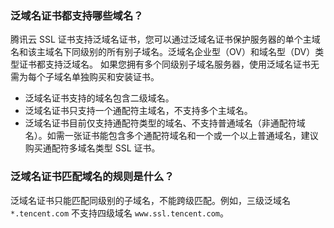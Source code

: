 ### 泛域名证书都支持哪些域名？

腾讯云 SSL 证书支持泛域名证书，您可以通过泛域名证书保护服务器的单个主域名和该主域名下同级别的所有别子域名。泛域名企业型（OV）和域名型（DV）类型证书都支持泛域名。
如果您拥有多个同级别子域名服务器，使用泛域名证书无需为每个子域名单独购买和安装证书。
- 泛域名证书支持的域名包含二级域名。
- 泛域名证书只支持一个通配符主域名，不支持多个主域名。
- 泛域名证书目前仅支持通配符类型的域名、不支持普通域名（非通配符域名）。如需一张证书能包含多个通配符域名和一个或一个以上普通域名，建议购买通配符多域名类型 SSL 证书。

### 泛域名证书匹配域名的规则是什么？
泛域名证书只能匹配同级别的子域名，不能跨级匹配。例如，三级泛域名 `*.tencent.com` 不支持四级域名 `www.ssl.tencent.com`。

